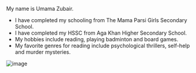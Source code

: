 My name is Umama Zubair.
* I have completed my schooling from The Mama Parsi Girls Secondary School.
* I have completed my HSSC from Aga Khan Higher Secondary School.
* My hobbies include reading, playing badminton and board games.
* My favorite genres for reading include psychological thrillers, self-help and murder mysteries.

  
![image](https://github.com/user-attachments/assets/c99a4b11-3deb-4c2b-bb82-8298352eef73)
